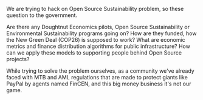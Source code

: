 We are trying to hack on Open Source Sustainability problem, so these question to the government.

Are there any Doughtnut Economics pilots, Open Source Sustainability or Environmental Sustainability programs going on?
How are they funded, how the New Green Deal (COP26) is supposed to work? 
What are economic metrics and finance distribution algorithms for public infrastructure?
How can we apply these models to supporting people behind Open Source projects?

While trying to solve the problem ourselves, as a community we've already faced with MTB and AML regulations that are
made to protect giants like PayPal by agents named FinCEN, and this big money business it's not our game.

